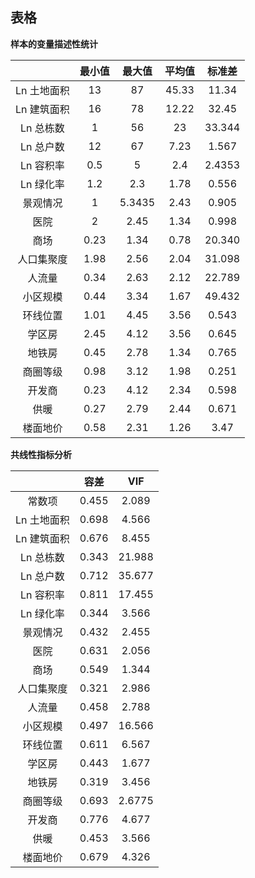 ## 表格

**样本的变量描述性统计**

|             | 最小值 | 最大值 | 平均值 | 标准差 |
| :---------: | :----: | :----: | :----: | :----: |
| Ln 土地面积 |   13   |   87   | 45.33  | 11.34  |
| Ln 建筑面积 |   16   |   78   | 12.22  | 32.45  |
|  Ln 总栋数  |   1    |   56   |   23   | 33.344 |
|  Ln 总户数  |   12   |   67   |  7.23  | 1.567  |
|  Ln 容积率  |  0.5   |   5    |  2.4   | 2.4353 |
|  Ln 绿化率  |  1.2   |  2.3   |  1.78  | 0.556  |
|  景观情况   |   1    | 5.3435 |  2.43  | 0.905  |
|    医院     |   2    |  2.45  |  1.34  | 0.998  |
|    商场     |  0.23  |  1.34  |  0.78  | 20.340 |
| 人口集聚度  |  1.98  |  2.56  |  2.04  | 31.098 |
|   人流量    |  0.34  |  2.63  |  2.12  | 22.789 |
|  小区规模   |  0.44  |  3.34  |  1.67  | 49.432 |
|  环线位置   |  1.01  |  4.45  |  3.56  | 0.543  |
|   学区房    |  2.45  |  4.12  |  3.56  | 0.645  |
|   地铁房    |  0.45  |  2.78  |  1.34  | 0.765  |
|  商圈等级   |  0.98  |  3.12  |  1.98  | 0.251  |
|   开发商    |  0.23  |  4.12  |  2.34  | 0.598  |
|    供暖     |  0.27  |  2.79  |  2.44  | 0.671  |
|  楼面地价   |  0.58  |  2.31  |  1.26  |  3.47  |

**共线性指标分析**

|             | 容差  |  VIF   |
| :---------: | :---: | :----: |
|   常数项    | 0.455 | 2.089  |
| Ln 土地面积 | 0.698 | 4.566  |
| Ln 建筑面积 | 0.676 | 8.455  |
|  Ln 总栋数  | 0.343 | 21.988 |
|  Ln 总户数  | 0.712 | 35.677 |
|  Ln 容积率  | 0.811 | 17.455 |
|  Ln 绿化率  | 0.344 | 3.566  |
|  景观情况   | 0.432 | 2.455  |
|    医院     | 0.631 | 2.056  |
|    商场     | 0.549 | 1.344  |
| 人口集聚度  | 0.321 | 2.986  |
|   人流量    | 0.458 | 2.788  |
|  小区规模   | 0.497 | 16.566 |
|  环线位置   | 0.611 | 6.567  |
|   学区房    | 0.443 | 1.677  |
|   地铁房    | 0.319 | 3.456  |
|  商圈等级   | 0.693 | 2.6775 |
|   开发商    | 0.776 | 4.677  |
|    供暖     | 0.453 | 3.566  |
|  楼面地价   | 0.679 | 4.326  |
